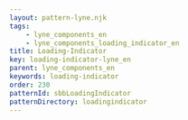 ```yaml
---
layout: pattern-lyne.njk
tags: 
    - lyne_components_en
    - lyne_components_loading_indicator_en
title: Loading-Indicator
key: loading-indicator-lyne_en
parent: lyne_components_en
keywords: loading-indicator
order: 230
patternId: sbbLoadingIndicator
patternDirectory: loadingindicator
---
```

